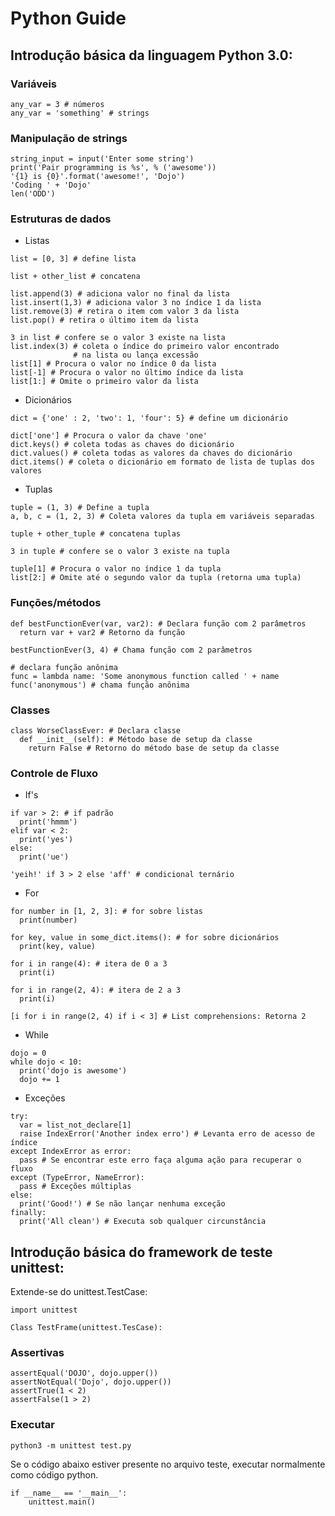 # Python Guide

## Introdução básica da linguagem Python 3.0:

### Variáveis

```
any_var = 3 # números
any_var = 'something' # strings
```

### Manipulação de strings

```
string_input = input('Enter some string')
print('Pair programming is %s', % ('awesome'))
'{1} is {0}'.format('awesome!', 'Dojo')
'Coding ' + 'Dojo'
len('ODD')
```

### Estruturas de dados

- Listas

```
list = [0, 3] # define lista

list + other_list # concatena

list.append(3) # adiciona valor no final da lista
list.insert(1,3) # adiciona valor 3 no índice 1 da lista
list.remove(3) # retira o item com valor 3 da lista
list.pop() # retira o último item da lista

3 in list # confere se o valor 3 existe na lista
list.index(3) # coleta o índice do primeiro valor encontrado           
              # na lista ou lança excessão
list[1] # Procura o valor no índice 0 da lista
list[-1] # Procura o valor no último índice da lista
list[1:] # Omite o primeiro valor da lista
```

- Dicionários

```
dict = {'one' : 2, 'two': 1, 'four': 5} # define um dicionário

dict['one'] # Procura o valor da chave 'one'
dict.keys() # coleta todas as chaves do dicionário
dict.values() # coleta todas as valores da chaves do dicionário
dict.items() # coleta o dicionário em formato de lista de tuplas dos valores
```

- Tuplas

```
tuple = (1, 3) # Define a tupla
a, b, c = (1, 2, 3) # Coleta valores da tupla em variáveis separadas

tuple + other_tuple # concatena tuplas

3 in tuple # confere se o valor 3 existe na tupla

tuple[1] # Procura o valor no índice 1 da tupla
list[2:] # Omite até o segundo valor da tupla (retorna uma tupla)
```

### Funções/métodos

```
def bestFunctionEver(var, var2): # Declara função com 2 parâmetros
  return var + var2 # Retorno da função

bestFunctionEver(3, 4) # Chama função com 2 parâmetros

# declara função anônima
func = lambda name: 'Some anonymous function called ' + name
func('anonymous') # chama função anônima
```

### Classes

```
class WorseClassEver: # Declara classe
  def __init__(self): # Método base de setup da classe
    return False # Retorno do método base de setup da classe
```

### Controle de Fluxo

- If's

```
if var > 2: # if padrão
  print('hmmm')
elif var < 2:
  print('yes')
else:
  print('ue')

'yeih!' if 3 > 2 else 'aff' # condicional ternário
```

- For

```
for number in [1, 2, 3]: # for sobre listas
  print(number)

for key, value in some_dict.items(): # for sobre dicionários
  print(key, value)

for i in range(4): # itera de 0 a 3
  print(i)

for i in range(2, 4): # itera de 2 a 3
  print(i)    

[i for i in range(2, 4) if i < 3] # List comprehensions: Retorna 2
```

- While

```
dojo = 0
while dojo < 10:
  print('dojo is awesome')
  dojo += 1
```

- Exceções

```
try:
  var = list_not_declare[1]
  raise IndexError('Another index erro') # Levanta erro de acesso de índice
except IndexError as error:
  pass # Se encontrar este erro faça alguma ação para recuperar o fluxo
except (TypeError, NameError):
  pass # Exceções múltiplas
else:
  print('Good!') # Se não lançar nenhuma exceção
finally:
  print('All clean') # Executa sob qualquer circunstância
```

## Introdução básica do framework de teste unittest:

Extende-se do unittest.TestCase:

```
import unittest

Class TestFrame(unittest.TesCase):
```

### Assertivas

```
assertEqual('DOJO', dojo.upper())
assertNotEqual('Dojo', dojo.upper())
assertTrue(1 < 2)
assertFalse(1 > 2)
```

### Executar

```
python3 -m unittest test.py
```

Se o código abaixo estiver presente no arquivo teste, executar normalmente como código python.

```
if __name__ == '__main__':
    unittest.main()
```
